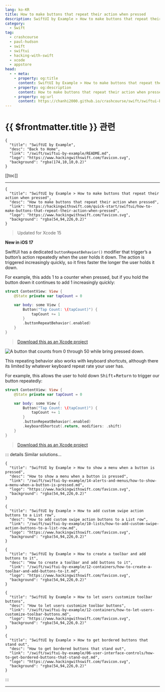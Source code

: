```yaml
---
lang: ko-KR
title: How to make buttons that repeat their action when pressed
description: SwiftUI by Example > How to make buttons that repeat their action when pressed
category:
  - Swift
tag: 
  - crashcourse
  - paul-hudson
  - swift
  - swiftui
  - hacking-with-swift
  - xcode
  - appstore
head:
  - - meta:
    - property: og:title
      content: SwiftUI by Example > How to make buttons that repeat their action when pressed
    - property: og:description
      content: How to make buttons that repeat their action when pressed
    - property: og:url
      content: https://chanhi2000.github.io/crashcourse/swift/swiftui-by-example/06-user-interface-controlshow-to-make-buttons-that-repeat-their-action-when-pressed.html
---
```


# {{ $frontmatter.title }} 관련

```component VPCard
{
  "title": "SwiftUI by Example",
  "desc": "Back to Home",
  "link": "/swift/swiftui-by-example/README.md",
  "logo": "https://www.hackingwithswift.com/favicon.svg",
  "background": "rgba(174,10,10,0.2)"
}
```

[[toc]]

---

```component VPCard
{
  "title": "SwiftUI by Example > How to make buttons that repeat their action when pressed",
  "desc": "How to make buttons that repeat their action when pressed",
  "link": "https://hackingwithswift.com/quick-start/swiftui/how-to-make-buttons-that-repeat-their-action-when-pressed",
  "logo": "https://www.hackingwithswift.com/favicon.svg",
  "background": "rgba(54,94,226,0.2)"
}
```

> Updated for Xcode 15

**New in iOS 17**

SwiftUI has a dedicated `buttonRepeatBehavior()` modifier that trigger’s a button’s action repeatedly when the user holds it down. The action is triggered increasingly quickly, so it fires faster the longer the user holds it down.

For example, this adds 1 to a counter when pressed, but if you hold the button down it continues to add 1 increasingly quickly:

```swift
struct ContentView: View {
    @State private var tapCount = 0

    var body: some View {
        Button("Tap Count: \(tapCount)") {
            tapCount += 1
        }
        .buttonRepeatBehavior(.enabled)
    }
}
```

> [<FontIcon icon="fas fa-file-zipper"/>Download this as an Xcode project](https://www.hackingwithswift.com/files/projects/swiftui/how-to-make-buttons-that-repeat-their-action-when-pressed-1.zip)

![A button that counts from 0 through 50 while bring pressed down.](https://www.hackingwithswift.com/img/books/quick-start/swiftui/how-to-make-buttons-that-repeat-their-action-when-pressed-1~dark.gif)

This repeating behavior also works with keyboard shortcuts, although there its limited by whatever keyboard repeat rate your user has.

For example, this allows the user to hold down <kbd>Shift</kbd>+<kbd>Return</kbd> to trigger our button repeatedly:

```swift
struct ContentView: View {
    @State private var tapCount = 0

    var body: some View {
        Button("Tap Count: \(tapCount)") {
            tapCount += 1
        }
        .buttonRepeatBehavior(.enabled)
        .keyboardShortcut(.return, modifiers: .shift)
    }
}
```

> [<FontIcon icon="fas fa-file-zipper"/>Download this as an Xcode project](https://www.hackingwithswift.com/files/projects/swiftui/how-to-make-buttons-that-repeat-their-action-when-pressed-2.zip)

::: details Similar solutions…

```component VPCard
{
  "title": "SwiftUI by Example > How to show a menu when a button is pressed",
  "desc": "How to show a menu when a button is pressed",
  "link": "/swift/swiftui-by-example/14-alerts-and-menus/how-to-show-a-menu-when-a-button-is-pressed.md",
  "logo": "https://www.hackingwithswift.com/favicon.svg",
  "background": "rgba(54,94,226,0.2)"
}
```

```component VPCard
{
  "title": "SwiftUI by Example > How to add custom swipe action buttons to a List row",
  "desc": "How to add custom swipe action buttons to a List row",
  "link": "/swift/swiftui-by-example/10-lists/how-to-add-custom-swipe-action-buttons-to-a-list-row.md",
  "logo": "https://www.hackingwithswift.com/favicon.svg",
  "background": "rgba(54,94,226,0.2)"
}
```

```component VPCard
{
  "title": "SwiftUI by Example > How to create a toolbar and add buttons to it",
  "desc": "How to create a toolbar and add buttons to it",
  "link": "/swift/swiftui-by-example/12-containers/how-to-create-a-toolbar-and-add-buttons-to-it.md",
  "logo": "https://www.hackingwithswift.com/favicon.svg",
  "background": "rgba(54,94,226,0.2)"
}
```

```component VPCard
{
  "title": "SwiftUI by Example > How to let users customize toolbar buttons",
  "desc": "How to let users customize toolbar buttons",
  "link": "/swift/swiftui-by-example/12-containers/how-to-let-users-customize-toolbar-buttons.md",
  "logo": "https://www.hackingwithswift.com/favicon.svg",
  "background": "rgba(54,94,226,0.2)"
}
```

```component VPCard
{
  "title": "SwiftUI by Example > How to get bordered buttons that stand out",
  "desc": "How to get bordered buttons that stand out",
  "link": "/swift/swiftui-by-example/06-user-interface-controls/how-to-get-bordered-buttons-that-stand-out.md",
  "logo": "https://www.hackingwithswift.com/favicon.svg",
  "background": "rgba(54,94,226,0.2)"
}
```

:::

---

<TagLinks />